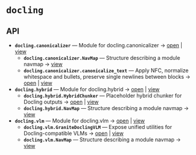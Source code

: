 # `docling`

<!-- START doctoc generated TOC please keep comment here to allow auto update -->
<!-- END doctoc generated TOC please keep comment here to allow auto update -->

## API
- **`docling.canonicalizer`** — Module for docling.canonicalizer → [open](./canonicalizer.py:1:1) | [view](https://github.com/paul-heyse/kgfoundry/blob/3cfc09497d78103b489eec9e511c9565aaab698a/src/docling/canonicalizer.py#L1)
  - **`docling.canonicalizer.NavMap`** — Structure describing a module navmap → [view](https://github.com/paul-heyse/kgfoundry/blob/3cfc09497d78103b489eec9e511c9565aaab698a/src/kgfoundry_common/navmap_types.py#L38-L51)
  - **`docling.canonicalizer.canonicalize_text`** — Apply NFC, normalize whitespace and bullets, preserve single newlines between blocks → [open](./canonicalizer.py:33:1) | [view](https://github.com/paul-heyse/kgfoundry/blob/3cfc09497d78103b489eec9e511c9565aaab698a/src/docling/canonicalizer.py#L33-L45)
- **`docling.hybrid`** — Module for docling.hybrid → [open](./hybrid.py:1:1) | [view](https://github.com/paul-heyse/kgfoundry/blob/3cfc09497d78103b489eec9e511c9565aaab698a/src/docling/hybrid.py#L1)
  - **`docling.hybrid.HybridChunker`** — Placeholder hybrid chunker for Docling outputs → [open](./hybrid.py:31:1) | [view](https://github.com/paul-heyse/kgfoundry/blob/3cfc09497d78103b489eec9e511c9565aaab698a/src/docling/hybrid.py#L31-L34)
  - **`docling.hybrid.NavMap`** — Structure describing a module navmap → [view](https://github.com/paul-heyse/kgfoundry/blob/3cfc09497d78103b489eec9e511c9565aaab698a/src/kgfoundry_common/navmap_types.py#L38-L51)
- **`docling.vlm`** — Module for docling.vlm → [open](./vlm.py:1:1) | [view](https://github.com/paul-heyse/kgfoundry/blob/3cfc09497d78103b489eec9e511c9565aaab698a/src/docling/vlm.py#L1)
  - **`docling.vlm.GraniteDoclingVLM`** — Expose unified utilities for Docling-compatible VLMs → [open](./vlm.py:31:1) | [view](https://github.com/paul-heyse/kgfoundry/blob/3cfc09497d78103b489eec9e511c9565aaab698a/src/docling/vlm.py#L31-L34)
  - **`docling.vlm.NavMap`** — Structure describing a module navmap → [view](https://github.com/paul-heyse/kgfoundry/blob/3cfc09497d78103b489eec9e511c9565aaab698a/src/kgfoundry_common/navmap_types.py#L38-L51)
